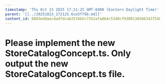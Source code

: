 ```yaml
---
timestamp: 'Thu Oct 23 2025 17:21:25 GMT-0400 (Eastern Daylight Time)'
parent: '[[../20251023_172125.6ce5f79b.md]]'
content_id: 6083ed9aec4adfdcab2576b5c7352afa064c5340cf93091305863437548926c4
---
```


# Please implement the new StoreCatalogConcept.ts. Only output the new StoreCatalogConcept.ts file.

